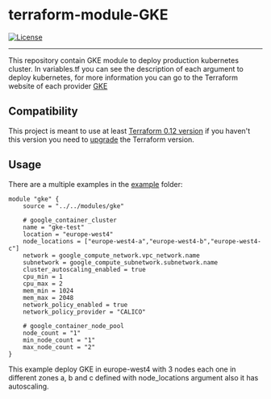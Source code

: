 # terraform-module-GKE


[![License](https://img.shields.io/badge/License-Apache%202.0-blue.svg)](https://opensource.org/licenses/Apache-2.0)

---

This repository contain GKE module to deploy production kubernetes cluster. In variables.tf you can see the description of each argument to deploy kubernetes, for more information you can go to the Terraform website of each provider [GKE](https://www.terraform.io/docs/providers/google/r/container_cluster.html)

## Compatibility

This project is meant to use at least [Terraform  0.12 version](https://www.terraform.io/downloads.html) if you haven't this version you need to [upgrade](https://www.terraform.io/upgrade-guides/0-12.html) the Terraform version.

## Usage

There are a multiple examples in the [example](https://github.com/namku/GKE-IaC/tree/master/gcp/examples) folder:

```
module "gke" {
    source = "../../modules/gke"

    # google_container_cluster
    name = "gke-test"
    location = "europe-west4"
    node_locations = ["europe-west4-a","europe-west4-b","europe-west4-c"]
    network = google_compute_network.vpc_network.name
    subnetwork = google_compute_subnetwork.subnetwork.name
    cluster_autoscaling_enabled = true
    cpu_min = 1
    cpu_max = 2
    mem_min = 1024
    mem_max = 2048
    network_policy_enabled = true
    network_policy_provider = "CALICO"

    # google_container_node_pool
    node_count = "1"
    min_node_count = "1"
    max_node_count = "2"
}
```
This example deploy GKE in europe-west4 with 3 nodes each one in different zones a, b and c defined with node_locations argument also it has autoscaling.
